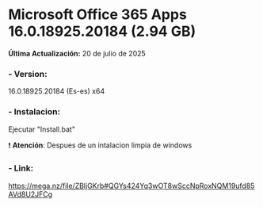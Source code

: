 # Microsoft Office 365 Apps 16.0.18925.20184 (2.94 GB)

**Última Actualización:** 20 de julio de 2025

### - Version:
16.0.18925.20184 (Es-es) x64

### - Instalacion:
Ejecutar "Install.bat"

:exclamation: **Atención**: Despues de un intalacion limpia de windows

### - Link:
https://mega.nz/file/ZBljGKrb#QGYs424Yq3wOT8wSccNpRoxNQM19ufd85AVd8U2JFCg
